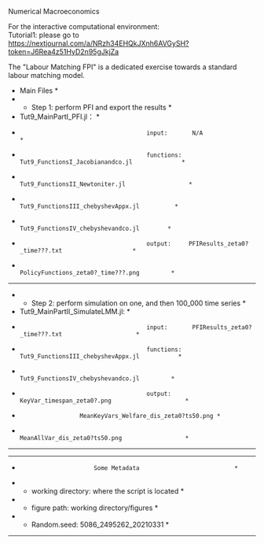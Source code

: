 Numerical Macroeconomics

For the interactive computational environment:\
Tutorial1: please go to https://nextjournal.com/a/NRzh34EHQkJXnh6AVGySH?token=J6Rea4z51HyD2n95gJkjZa

The "Labour Matching FPI" is a dedicated exercise towards a standard labour matching model.


* Main Files           						               *
* - Step 1: perform PFI and export the results                                                      *
*    Tut9_MainPartI_PFI.jl：  					               *
*                                         input:       N/A			               *
*                                         functions: Tut9_FunctionsI_Jacobianandco.jl              *
*                                                          Tut9_FunctionsII_Newtoniter.jl                  * 
*                                                          Tut9_FunctionsIII_chebyshevAppx.jl          *      
*                                                          Tut9_FunctionsIV_chebyshevandco.jl        *  
*                                         output:     PFIResults_zeta0?_time???.txt                    *
*                                                          PolicyFunctions_zeta0?_time???.png         *
*	*	*	*	*	*	*	*              *
* - Step 2: perform simulation on one, and then 100_000 time series                 *
*    Tut9_MainPartII_SimulateLMM.jl:				                *
*                                         input:       PFIResults_zeta0?_time???.txt                     *
*                                         functions: Tut9_FunctionsIII_chebyshevAppx.jl           *    
*                                                          Tut9_FunctionsIV_chebyshevandco.jl         *  
*                                         output:     KeyVar_timespan_zeta0?.png                     *
*			           MeanKeyVars_Welfare_dis_zeta0?ts50.png *
*                                                          MeanAllVar_dis_zeta0?ts50.png                  *
***********************************************************************************

****************************************************
*                          Some Metadata                           *
*  - working directory: where the script is located *
*  - figure path: working directory/figures              *
*  - Random.seed: 5086_2495262_20210331         * 
****************************************************


